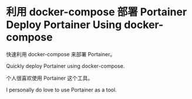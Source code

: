 利用 docker-compose 部署 Portainer
Deploy Portainer Using docker-compose
=======================================

快速利用 docker-compose 来部署 Portainer。

Quickly deploy Portainer using docker-compose.

个人很喜欢使用 Portainer 这个工具。

I personally do love to use Portainer as a tool.
